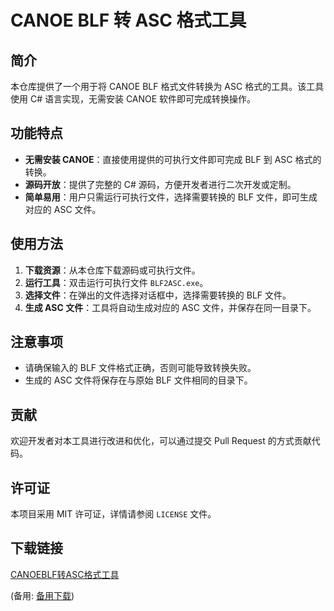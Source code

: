 # CANOE BLF 转 ASC 格式工具

## 简介

本仓库提供了一个用于将 CANOE BLF 格式文件转换为 ASC 格式的工具。该工具使用 C# 语言实现，无需安装 CANOE 软件即可完成转换操作。

## 功能特点

- **无需安装 CANOE**：直接使用提供的可执行文件即可完成 BLF 到 ASC 格式的转换。
- **源码开放**：提供了完整的 C# 源码，方便开发者进行二次开发或定制。
- **简单易用**：用户只需运行可执行文件，选择需要转换的 BLF 文件，即可生成对应的 ASC 文件。

## 使用方法

1. **下载资源**：从本仓库下载源码或可执行文件。
2. **运行工具**：双击运行可执行文件 `BLF2ASC.exe`。
3. **选择文件**：在弹出的文件选择对话框中，选择需要转换的 BLF 文件。
4. **生成 ASC 文件**：工具将自动生成对应的 ASC 文件，并保存在同一目录下。

## 注意事项

- 请确保输入的 BLF 文件格式正确，否则可能导致转换失败。
- 生成的 ASC 文件将保存在与原始 BLF 文件相同的目录下。

## 贡献

欢迎开发者对本工具进行改进和优化，可以通过提交 Pull Request 的方式贡献代码。

## 许可证

本项目采用 MIT 许可证，详情请参阅 `LICENSE` 文件。

## 下载链接
[CANOEBLF转ASC格式工具](https://pan.quark.cn/s/6a60d50f9cbb) 

(备用: [备用下载](https://pan.baidu.com/s/1Q1GzjufUHy9_45qS7_Glrg?pwd=1234))
